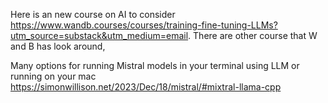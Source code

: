 Here is an new course on AI to consider https://www.wandb.courses/courses/training-fine-tuning-LLMs?utm_source=substack&utm_medium=email. There are other course that W and B has look around,

Many options for running Mistral models in your terminal using LLM or running on your mac https://simonwillison.net/2023/Dec/18/mistral/#mixtral-llama-cpp
